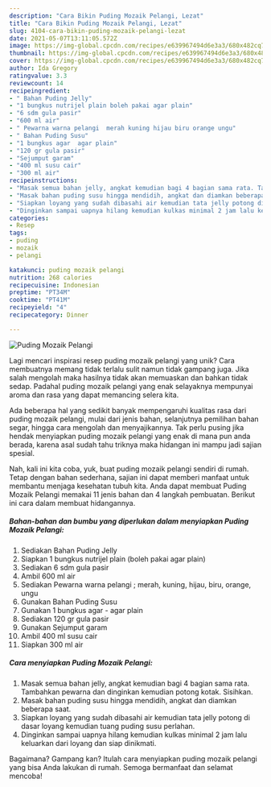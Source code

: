 ```yaml
---
description: "Cara Bikin Puding Mozaik Pelangi, Lezat"
title: "Cara Bikin Puding Mozaik Pelangi, Lezat"
slug: 4104-cara-bikin-puding-mozaik-pelangi-lezat
date: 2021-05-07T13:11:05.572Z
image: https://img-global.cpcdn.com/recipes/e639967494d6e3a3/680x482cq70/puding-mozaik-pelangi-foto-resep-utama.jpg
thumbnail: https://img-global.cpcdn.com/recipes/e639967494d6e3a3/680x482cq70/puding-mozaik-pelangi-foto-resep-utama.jpg
cover: https://img-global.cpcdn.com/recipes/e639967494d6e3a3/680x482cq70/puding-mozaik-pelangi-foto-resep-utama.jpg
author: Ida Gregory
ratingvalue: 3.3
reviewcount: 14
recipeingredient:
- " Bahan Puding Jelly"
- "1 bungkus nutrijel plain boleh pakai agar plain"
- "6 sdm gula pasir"
- "600 ml air"
- " Pewarna warna pelangi  merah kuning hijau biru orange ungu"
- " Bahan Puding Susu"
- "1 bungkus agar  agar plain"
- "120 gr gula pasir"
- "Sejumput garam"
- "400 ml susu cair"
- "300 ml air"
recipeinstructions:
- "Masak semua bahan jelly, angkat kemudian bagi 4 bagian sama rata. Tambahkan pewarna dan dinginkan kemudian potong kotak. Sisihkan."
- "Masak bahan puding susu hingga mendidih, angkat dan diamkan beberapa saat."
- "Siapkan loyang yang sudah dibasahi air kemudian tata jelly potong di dasar loyang kemudian tuang puding susu perlahan."
- "Dinginkan sampai uapnya hilang kemudian kulkas minimal 2 jam lalu keluarkan dari loyang dan siap dinikmati."
categories:
- Resep
tags:
- puding
- mozaik
- pelangi

katakunci: puding mozaik pelangi 
nutrition: 268 calories
recipecuisine: Indonesian
preptime: "PT34M"
cooktime: "PT41M"
recipeyield: "4"
recipecategory: Dinner

---
```



![Puding Mozaik Pelangi](https://img-global.cpcdn.com/recipes/e639967494d6e3a3/680x482cq70/puding-mozaik-pelangi-foto-resep-utama.jpg)

Lagi mencari inspirasi resep puding mozaik pelangi yang unik? Cara membuatnya memang tidak terlalu sulit namun tidak gampang juga. Jika salah mengolah maka hasilnya tidak akan memuaskan dan bahkan tidak sedap. Padahal puding mozaik pelangi yang enak selayaknya mempunyai aroma dan rasa yang dapat memancing selera kita.

Ada beberapa hal yang sedikit banyak mempengaruhi kualitas rasa dari puding mozaik pelangi, mulai dari jenis bahan, selanjutnya pemilihan bahan segar, hingga cara mengolah dan menyajikannya. Tak perlu pusing jika hendak menyiapkan puding mozaik pelangi yang enak di mana pun anda berada, karena asal sudah tahu triknya maka hidangan ini mampu jadi sajian spesial.




Nah, kali ini kita coba, yuk, buat puding mozaik pelangi sendiri di rumah. Tetap dengan bahan sederhana, sajian ini dapat memberi manfaat untuk membantu menjaga kesehatan tubuh kita. Anda dapat membuat Puding Mozaik Pelangi memakai 11 jenis bahan dan 4 langkah pembuatan. Berikut ini cara dalam membuat hidangannya.

<!--inarticleads1-->

##### Bahan-bahan dan bumbu yang diperlukan dalam menyiapkan Puding Mozaik Pelangi:

1. Sediakan  Bahan Puding Jelly
1. Siapkan 1 bungkus nutrijel plain (boleh pakai agar plain)
1. Sediakan 6 sdm gula pasir
1. Ambil 600 ml air
1. Sediakan  Pewarna warna pelangi ; merah, kuning, hijau, biru, orange, ungu
1. Gunakan  Bahan Puding Susu
1. Gunakan 1 bungkus agar - agar plain
1. Sediakan 120 gr gula pasir
1. Gunakan Sejumput garam
1. Ambil 400 ml susu cair
1. Siapkan 300 ml air




<!--inarticleads2-->

##### Cara menyiapkan Puding Mozaik Pelangi:

1. Masak semua bahan jelly, angkat kemudian bagi 4 bagian sama rata. Tambahkan pewarna dan dinginkan kemudian potong kotak. Sisihkan.
1. Masak bahan puding susu hingga mendidih, angkat dan diamkan beberapa saat.
1. Siapkan loyang yang sudah dibasahi air kemudian tata jelly potong di dasar loyang kemudian tuang puding susu perlahan.
1. Dinginkan sampai uapnya hilang kemudian kulkas minimal 2 jam lalu keluarkan dari loyang dan siap dinikmati.




Bagaimana? Gampang kan? Itulah cara menyiapkan puding mozaik pelangi yang bisa Anda lakukan di rumah. Semoga bermanfaat dan selamat mencoba!
